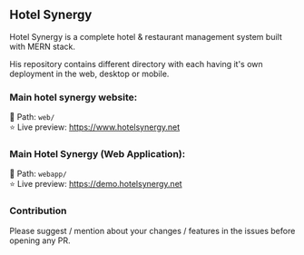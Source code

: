 ## Hotel Synergy

Hotel Synergy is a complete hotel & restaurant management system built with MERN stack.

His repository contains different directory with each having it's own deployment in the web, desktop or mobile.

### Main hotel synergy website:

📂 Path: `web/` <br/>
⭐ Live preview: https://www.hotelsynergy.net

### Main Hotel Synergy (Web Application):

📂 Path: `webapp/` <br/>
⭐ Live preview: https://demo.hotelsynergy.net

### Contribution

Please suggest / mention about your changes / features in the issues before opening any PR.
